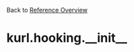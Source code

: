 
Back to [Reference Overview](https://github.com/pyrustic/kurl/blob/master/docs/reference/README.md)

# kurl.hooking.\_\_init\_\_



<br>


